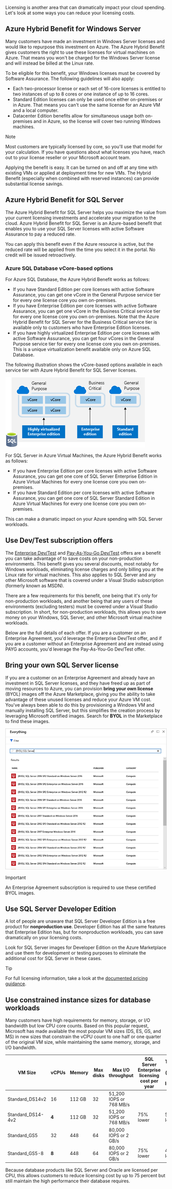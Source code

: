 Licensing is another area that can dramatically impact your cloud spending. Let's look at some ways you can reduce your licensing costs.

## Azure Hybrid Benefit for Windows Server

Many customers have made an investment in Windows Server licenses and would like to repurpose this investment on Azure. The Azure Hybrid Benefit gives customers the right to use these licenses for virtual machines on Azure. That means you won't be charged for the Windows Server license and will instead be billed at the Linux rate.

To be eligible for this benefit, your Windows licenses must be covered by Software Assurance. The following guidelines will also apply:

- Each two-processor license or each set of 16-core licenses is entitled to two instances of up to 8 cores or one instance of up to 16 cores.
- Standard Edition licenses can only be used once either on-premises or in Azure. That means you can't use the same license for an Azure VM and a local computer.
- Datacenter Edition benefits allow for simultaneous usage both on-premises and in Azure, so the license will cover two running Windows machines.

> [!NOTE]
> Most customers are typically licensed by core, so you'll use that model for your calculation. If you have questions about what licenses you have, reach out to your license reseller or your Microsoft account team.

Applying the benefit is easy. It can be turned on and off at any time with existing VMs or applied at deployment time for new VMs. The Hybrid Benefit (especially when combined with reserved instances) can provide substantial license savings.

## Azure Hybrid Benefit for SQL Server

The Azure Hybrid Benefit for SQL Server helps you maximize the value from your current licensing investments and accelerate your migration to the cloud. Azure Hybrid Benefit for SQL Server is an Azure-based benefit that enables you to use your SQL Server licenses with active Software Assurance to pay a reduced rate.

You can apply this benefit even if the Azure resource is active, but the reduced rate will be applied from the time you select it in the portal. No credit will be issued retroactively.

### Azure SQL Database vCore-based options

For Azure SQL Database, the Azure Hybrid Benefit works as follows:

- If you have Standard Edition per core licenses with active Software Assurance, you can get one vCore in the General Purpose service tier for every one license core you own on-premises.
- If you have Enterprise Edition per core licenses with active Software Assurance, you can get one vCore in the Business Critical service tier for every one license core you own on-premises. Note that the Azure Hybrid Benefit for SQL Server for the Business Critical service tier is available only to customers who have Enterprise Edition licenses.
- If you have highly virtualized Enterprise Edition per core licenses with active Software Assurance, you can get four vCores in the General Purpose service tier for every one license core you own on-premises. This is a unique virtualization benefit available only on Azure SQL Database.

The following illustration shows the vCore-based options available in each service tier with Azure Hybrid Benefit for SQL Server licenses.

![An illustration showing an example of how to maximize your existing SQL server license value using the Azure Hybrid Benefit.](../media/5-sql-tradein-value.png)

For SQL Server in Azure Virtual Machines, the Azure Hybrid Benefit works as follows:

- If you have Enterprise Edition per core licenses with active Software Assurance, you can get one core of SQL Server Enterprise Edition in Azure Virtual Machines for every one license core you own on-premises.
- If you have Standard Edition per core licenses with active Software Assurance, you can get one core of SQL Server Standard Edition in Azure Virtual Machines for every one license core you own on-premises.

This can make a dramatic impact on your Azure spending with SQL Server workloads.

## Use Dev/Test subscription offers

The [Enterprise Dev/Test](https://azure.microsoft.com/offers/ms-azr-0148p/) and [Pay-As-You-Go Dev/Test](https://azure.microsoft.com/offers/ms-azr-0023p/) offers are a benefit you can take advantage of to save costs on your non-production environments. This benefit gives you several discounts, most notably for Windows workloads, eliminating license charges and only billing you at the Linux rate for virtual machines. This also applies to SQL Server and any other Microsoft software that is covered under a Visual Studio subscription (formerly known as MSDN). 

There are a few requirements for this benefit, one being that it's only for non-production workloads, and another being that any users of these environments (excluding testers) must be covered under a Visual Studio subscription. In short, for non-production workloads, this allows you to save money on your Windows, SQL Server, and other Microsoft virtual machine workloads.

Below are the full details of each offer. If you are a customer on an Enterprise Agreement, you'd leverage the Enterprise Dev/Test offer, and if you are a customer without an Enterprise Agreement and are instead using PAYG accounts, you'd leverage the Pay-As-You-Go Dev/Test offer.

## Bring your own SQL Server license

If you are a customer on an Enterprise Agreement and already have an investment in SQL Server licenses, and they have freed up as part of moving resources to Azure, you can provision **bring your own license** (BYOL) images off the Azure Marketplace, giving you the ability to take advantage of these unused licenses and reduce your Azure VM cost. You've always been able to do this by provisioning a Windows VM and manually installing SQL Server, but this simplifies the creation process by leveraging Microsoft certified images. Search for **BYOL** in the Marketplace to find these images.

![Screenshot of the Azure portal showing BYOL options for SQL Server.](../media/5-byol-sql-server.png)

> [!IMPORTANT]
> An Enterprise Agreement subscription is required to use these certified BYOL images.

## Use SQL Server Developer Edition

A lot of people are unaware that SQL Server Developer Edition is a free product for **nonproduction use**. Developer Edition has all the same features that Enterprise Edition has, but for nonproduction workloads, you can save dramatically on your licensing costs.

Look for SQL Server images for Developer Edition on the Azure Marketplace and use them for development or testing purposes to eliminate the additional cost for SQL Server in these cases.

> [!TIP]
> For full licensing information, take a look at the [documented pricing guidance](https://docs.microsoft.com/azure/virtual-machines/windows/sql/virtual-machines-windows-sql-server-pricing-guidance).

## Use constrained instance sizes for database workloads

Many customers have high requirements for memory, storage, or I/O bandwidth but low CPU core counts. Based on this popular request, Microsoft has made available the most popular VM sizes (DS, ES, GS, and MS) in new sizes that constrain the vCPU count to one half or one quarter of the original VM size, while maintaining the same memory, storage, and I/O bandwidth.

| VM Size | vCPUs | Memory | Max disks | Max I/O throughput | SQL Server Enterprise licensing cost per year | Total cost per year (compute + licensing) |
|---------|-------|--------|-----------|--------------------|-----------------------------------------------|---------------------------|
| Standard_DS14v2   | 16 | 112 GB | 32 | 51,200 IOPS or 768 MB/s |           |           |
| Standard_DS14-4v2 | **4**  | 112 GB | 32 | 51,200 IOPS or 768 MB/s | 75% lower | 57% lower |
| Standard_GS5      | 32 | 448    | 64 | 80,000 IOPS or 2 GB/s   |           |           |
| Standard_GS5-8    | **8**  | 448    | 64 | 80,000 IOPS or 2 GB/s   | 75% lower | 42% lower |

Because database products like SQL Server and Oracle are licensed per CPU, this allows customers to reduce licensing cost by up to 75 percent but still maintain the high performance their database requires.